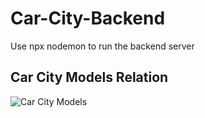 # Car-City-Backend

Use npx nodemon to run the backend server

## Car City Models Relation

![Car City Models](https://user-images.githubusercontent.com/61330248/150633665-0a6b2ad0-a1d1-4963-9e85-4b0314768338.PNG)
